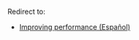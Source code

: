 Redirect to:

*   [Improving performance (Español)](/index.php?title=Improving_performance_(Espa%C3%B1ol)&redirect=no "Improving performance (Español)")